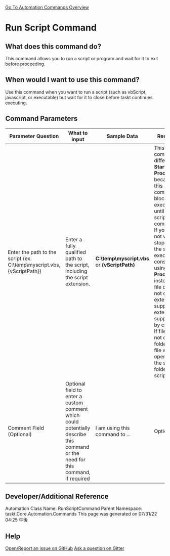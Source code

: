 <!--TITLE: Run Script Command -->
<!-- SUBTITLE: a command in the Programs/Process Commands group. -->
[Go To Automation Commands Overview](/automation-commands.md)


# Run Script Command


## What does this command do?
This command allows you to run a script or program and wait for it to exit before proceeding.


## When would I want to use this command?
Use this command when you want to run a script (such as vbScript, javascript, or executable) but wait for it to close before taskt continues executing.


## Command Parameters
| Parameter Question   	| What to input  	|  Sample Data 	| Remarks  	|
| ---                    | ---               | ---           | ---       |
|Enter the path to the script (ex. C:\temp\myscript.vbs, {vScriptPath})|Enter a fully qualified path to the script, including the script extension.|**C:\temp\myscript.vbs** or **{vScriptPath}**|This command differs from **Start Process** because this command blocks execution until the script has completed.  If you do not want to stop while the script executes, consider using **Start Process** instead.If file does not contain extensin, supplement extensions supported by cmd.<br>If file does not contain folder path, file will be opened in the same folder as script file.|
|Comment Field (Optional)|Optional field to enter a custom comment which could potentially describe this command or the need for this command, if required|I am using this command to ...|Optional|






## Developer/Additional Reference
Automation Class Name: RunScriptCommand
Parent Namespace: taskt.Core.Automation.Commands
This page was generated on 07/31/22 04:25 午後


## Help
[Open/Report an issue on GitHub](https://github.com/saucepleez/taskt/issues/new)
[Ask a question on Gitter](https://gitter.im/taskt-rpa/Lobby)
